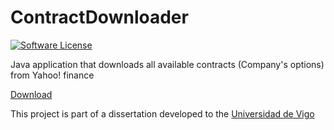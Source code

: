 # ContractDownloader
[![Software License](https://img.shields.io/badge/license-MIT-brightgreen.svg?style=flat-square)](LICENSE)

Java application that downloads all available contracts (Company's options) from Yahoo! finance

[Download](https://github.com/yrodrigez/ContractDownloader/raw/master/out/artifacts/ContractDownloader_jar/ContractDownloader.jar)

This project is part of a dissertation developed to the [Universidad de Vigo](http://www.uvigo.gal/uvigo_en/index.html)
